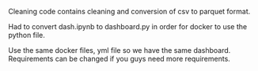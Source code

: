 Cleaning code contains cleaning and conversion of csv to parquet format.

Had to convert dash.ipynb to dashboard.py in order for docker to use the python file.

Use the same docker files, yml file so we have the same dashboard.
Requirements can be changed if you guys need more requirements.
